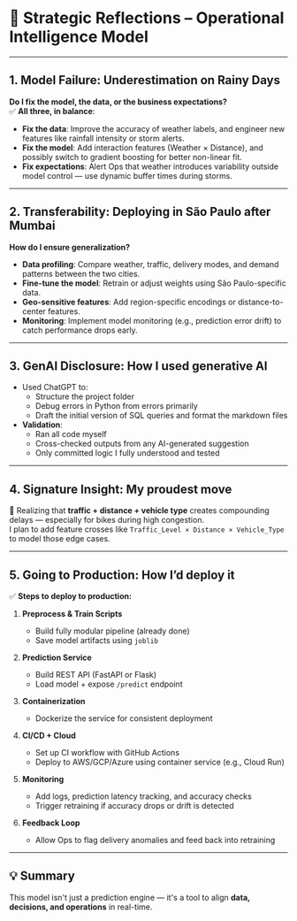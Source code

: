 # 🧠 Strategic Reflections – Operational Intelligence Model

---

## 1. Model Failure: Underestimation on Rainy Days

**Do I fix the model, the data, or the business expectations?**  
✅ **All three, in balance**:

- **Fix the data**: Improve the accuracy of weather labels, and engineer new features like rainfall intensity or storm alerts.
- **Fix the model**: Add interaction features (Weather × Distance), and possibly switch to gradient boosting for better non-linear fit.
- **Fix expectations**: Alert Ops that weather introduces variability outside model control — use dynamic buffer times during storms.

---

## 2. Transferability: Deploying in São Paulo after Mumbai

**How do I ensure generalization?**

- **Data profiling**: Compare weather, traffic, delivery modes, and demand patterns between the two cities.
- **Fine-tune the model**: Retrain or adjust weights using São Paulo-specific data.
- **Geo-sensitive features**: Add region-specific encodings or distance-to-center features.
- **Monitoring**: Implement model monitoring (e.g., prediction error drift) to catch performance drops early.

---

## 3. GenAI Disclosure: How I used generative AI

- Used ChatGPT to:
  - Structure the project folder
  - Debug errors in Python from errors primarily
  - Draft the initial version of SQL queries and format the markdown files
- **Validation**:
  - Ran all code myself
  - Cross-checked outputs from any AI-generated suggestion
  - Only committed logic I fully understood and tested

---

## 4. Signature Insight: My proudest move

🎯 Realizing that **traffic + distance + vehicle type** creates compounding delays — especially for bikes during high congestion.  
I plan to add feature crosses like `Traffic_Level × Distance × Vehicle_Type` to model those edge cases.

---

## 5. Going to Production: How I’d deploy it

✅ **Steps to deploy to production:**

1. **Preprocess & Train Scripts**
   - Build fully modular pipeline (already done)
   - Save model artifacts using `joblib`

2. **Prediction Service**
   - Build REST API (FastAPI or Flask)
   - Load model + expose `/predict` endpoint

3. **Containerization**
   - Dockerize the service for consistent deployment

4. **CI/CD + Cloud**
   - Set up CI workflow with GitHub Actions
   - Deploy to AWS/GCP/Azure using container service (e.g., Cloud Run)

5. **Monitoring**
   - Add logs, prediction latency tracking, and accuracy checks
   - Trigger retraining if accuracy drops or drift is detected

6. **Feedback Loop**
   - Allow Ops to flag delivery anomalies and feed back into retraining

---

## 💡 Summary

This model isn't just a prediction engine — it's a tool to align **data, decisions, and operations** in real-time.